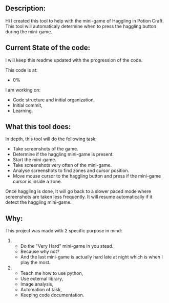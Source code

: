 ## Description:

Hi
I created this tool to help with the mini-game of Haggling in Potion Craft.
This tool will automaticaly determine when to press the haggling button during the mini-game.

## Current State of the code:

I will keep this readme updated with the progression of the code.

This code is at: 
+ 0%

I am working on:
+ Code structure and initial organization,
+ Initial commit,
+ Learning.

## What this tool does:

In depth, this tool will do the following task:
+ Take screenshots of the game.
+ Determine if the haggling mini-game is present.
+ Start the mini-game.
+ Take screenshots very often of the mini-game.
+ Analyse screenshots to find zones and cursor position.
+ Move mouse cursor to the haggling button and press if the mini-game cursor is inside a zone.


Once haggling is done, It will go back to a slower paced mode where screenshots are taken less frequently.
It will resume automatically if it detect the haggling mini-game.

## Why:

This project was made with 2 specific purpose in mind:
1.  - Do the "Very Hard" mini-game in you stead.
    - Because why not? 
    - And the last mini-game is actually hard late at night which is when I play the most.

2.  - Teach me how to use python, 
    - Use external library,
    - Image analysis, 
    - Automation of task,
    - Keeping code documentation.